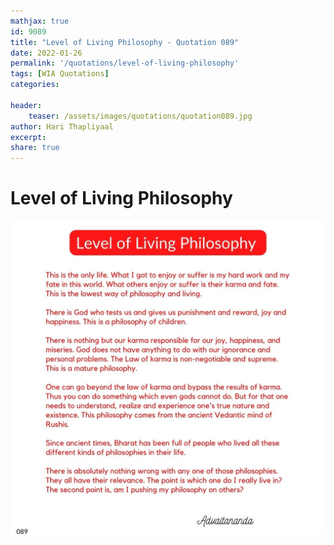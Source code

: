 ```yaml
---
mathjax: true
id: 9089
title: "Level of Living Philosophy - Quotation 089"
date: 2022-01-26
permalink: '/quotations/level-of-living-philosophy'
tags: [WIA Quotations] 
categories: 

header:
    teaser: /assets/images/quotations/quotation089.jpg
author: Hari Thapliyaal 
excerpt:
share: true 
---
```


# Level of Living Philosophy

![Level of Living Philosophy](/assets/images/quotations/quotation089.jpg)

